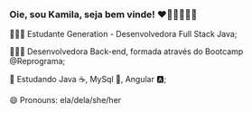 ### Oie, sou Kamila, seja bem vinde! ❤🧡💛💚💙💜

👩🏽‍💻 Estudante Generation - Desenvolvedora Full Stack Java; 

👩🏽‍💻 Desenvolvedora Back-end, formada através do Bootcamp @Reprograma;


🌱 Estudando Java ☕, MySql 🐬, Angular 🅰️; 

😄 Pronouns: ela/dela/she/her














<!--
**kamilaaliima/kamilaaliima** is a ✨ _special_ ✨ repository because its `README.md` (this file) appears on your GitHub profile.

Here are some ideas to get you started:

- 🔭 I’m currently working on ...
- 🌱 I’m currently learning ...
- 👯 I’m looking to collaborate on ...
- 🤔 I’m looking for help with ...
- 💬 Ask me about ...
- 📫 How to reach me: ...
- 😄 Pronouns: ...
- ⚡ Fun fact: ...
-->
